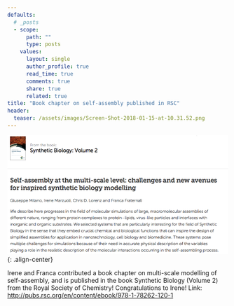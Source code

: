```yaml
---
defaults:
  # _posts
  - scope:
      path: ""
      type: posts
    values:
      layout: single
      author_profile: true
      read_time: true
      comments: true
      share: true
      related: true
title: "Book chapter on self-assembly published in RSC"
header:
  teaser: /assets/images/Screen-Shot-2018-01-15-at-10.31.52.png
---
```


![image-center](/assets/images/Screen-Shot-2018-01-15-at-10.31.52.png){: .align-center}

Irene and Franca contributed a book chapter on multi-scale modelling of self-assembly, and is published in the book Synthetic Biology (Volume 2) from the Royal Society of Chemistry! Congratulations to Irene! Link: <http://pubs.rsc.org/en/content/ebook/978-1-78262-120-1>
